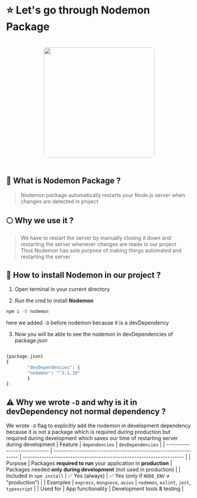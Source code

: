 # ⭐ Let's go through Nodemon Package

<p align="center">
  <img
    src="https://github.com/user-attachments/assets/e0ccb909-9692-409a-8cde-faeef886af0f",
    width="300" 
    style="border-radius:10px; margin-top:20px; margin-bottom:20px;" 
  />
</p>

## 🧩 What is Nodemon Package ?
> Nodemon package automatically restarts your Node.js server when changes are detected in project

## 🌕 Why we use it ?
> We have to restart the server by manually closing it down and restarting the server whenever changes are made in our project <br>
> Thus Nodemon has sole purpose of making things automated and restarting the server

## 🔰 How to install Nodemon in our project ?
1. Open terminal in your current directory

2. Run the cmd to install __Nodemon__
```bash
npm i -D nodemon 
```
here we added ```-D``` before nodemon because it is a devDependency

3. Now you will be able to see the nodemon in devDependencies of package.json
```bash

(package.json)
{
        "devDependencies": {
        "nodemon": "^3.1.10"
        }
}
```

## ⚠️ Why we wrote ```-D``` and why is it in devDependency not normal dependency ?
We wrote ```-D``` flag to explicitly add the nodemon in development dependency because it is not a package which is required during production but required during development which saves our time of restarting server during development
| Feature                      | `dependencies`                                                  | `devDependencies`                                                    |
| ---------------------------- | --------------------------------------------------------------- | -------------------------------------------------------------------- |
| Purpose                   | Packages **required to run** your application in **production** | Packages needed **only during development** (not used in production) |
| Included in `npm install` | ✅ Yes (always)                                                  | ✅ Yes (only if `NODE_ENV` ≠ "production")                            |
| Examples                  | `express`, `mongoose`, `axios`                                  | `nodemon`, `eslint`, `jest`, `typescript`                            |
| Used for                  | App functionality                                               | Development tools & testing                                          |
